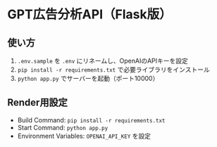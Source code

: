 # GPT広告分析API（Flask版）

## 使い方
1. `.env.sample` を `.env` にリネームし、OpenAIのAPIキーを設定
2. `pip install -r requirements.txt` で必要ライブラリをインストール
3. `python app.py` でサーバーを起動（ポート10000）

## Render用設定
- Build Command: `pip install -r requirements.txt`
- Start Command: `python app.py`
- Environment Variables: `OPENAI_API_KEY` を設定
